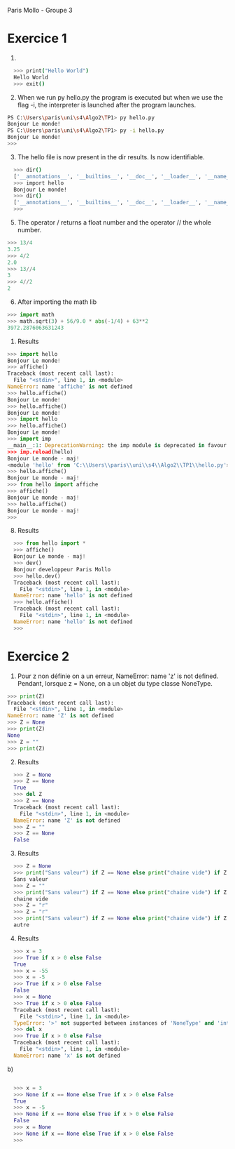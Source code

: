 Paris Mollo - Groupe 3

# Exercice 1
1. 
```bash
  >>> print("Hello World")
  Hello World
  >>> exit()
```

2. When we run py hello.py the program is executed but when we use the flag -i, the interpreter is launched after the program launches. 
   
```bash
PS C:\Users\paris\uni\s4\Algo2\TP1> py hello.py
Bonjour Le monde!
PS C:\Users\paris\uni\s4\Algo2\TP1> py -i hello.py
Bonjour Le monde!
>>> 
```

3. The hello file is now present in the dir results. Is now identifiable. 
```bash
  >>> dir()
  ['__annotations__', '__builtins__', '__doc__', '__loader__', '__name__', '__package__', '__spec__']
  >>> import hello
  Bonjour Le monde!
  >>> dir()
  ['__annotations__', '__builtins__', '__doc__', '__loader__', '__name__', '__package__', '__spec__', 'hello']
  >>>
```

5. The operator / returns a float number and the operator // the whole number. 
```python
>>> 13/4
3.25
>>> 4/2
2.0 
>>> 13//4
3   
>>> 4//2
2  
```

6. After importing the math lib
```python
>>> import math 
>>> math.sqrt(3) + 56/9.0 * abs(-1/4) + 63**2
3972.2876063631243

```

1. Results
```python
>>> import hello
Bonjour Le monde!
>>> affiche()
Traceback (most recent call last):      
  File "<stdin>", line 1, in <module>   
NameError: name 'affiche' is not defined
>>> hello.affiche()
Bonjour Le monde!
>>> hello.affiche()
Bonjour Le monde!
>>> import hello
>>> hello.affiche()
Bonjour Le monde!
>>> import imp
__main__:1: DeprecationWarning: the imp module is deprecated in favour of importlib; see the module's documentation for alternative uses
>>> imp.reload(hello)
Bonjour Le monde - maj!
<module 'hello' from 'C:\\Users\\paris\\uni\\s4\\Algo2\\TP1\\hello.py'>
>>> hello.affiche()   
Bonjour Le monde - maj!
>>> from hello import affiche
>>> affiche()
Bonjour Le monde - maj!
>>> hello.affiche()
Bonjour Le monde - maj!
>>>
```

8. Results
```python
  >>> from hello import *
  >>> affiche()
  Bonjour Le monde - maj!
  >>> dev()
  Bonjour developpeur Paris Mollo
  >>> hello.dev()
  Traceback (most recent call last):
    File "<stdin>", line 1, in <module>
  NameError: name 'hello' is not defined
  >>> hello.affiche()
  Traceback (most recent call last):
    File "<stdin>", line 1, in <module>
  NameError: name 'hello' is not defined
  >>>
```

# Exercice 2
1. Pour z non définie on a un erreur, NameError: name 'z' is not defined. Pendant, lorsque z = None, on a un objet du type classe NoneType.

```python
>>> print(Z)
Traceback (most recent call last):   
  File "<stdin>", line 1, in <module>
NameError: name 'Z' is not defined   
>>> Z = None
>>> print(Z)
None
>>> Z = ""
>>> print(Z)
```

2. Results
```python
  >>> Z = None
  >>> Z == None 
  True
  >>> del Z
  >>> Z == None
  Traceback (most recent call last):   
    File "<stdin>", line 1, in <module>
  NameError: name 'Z' is not defined
  >>> Z = ""    
  >>> Z == None
  False
```

3. Results
``` python
  >>> Z = None                 
  >>> print("Sans valeur") if Z == None else print("chaine vide") if Z =="" else print("autre")
  Sans valeur
  >>> Z = "" 
  >>> print("Sans valeur") if Z == None else print("chaine vide") if Z =="" else print("autre")
  chaine vide
  >>> Z = "r"
  >>> Z = "r"
  >>> print("Sans valeur") if Z == None else print("chaine vide") if Z =="" else print("autre")
  autre

```

4. Results
``` python
  >>> x = 3
  >>> True if x > 0 else False
  True
  >>> x = -55
  >>> x = -5 
  >>> True if x > 0 else False
  False
  >>> x = None
  >>> True if x > 0 else False
  Traceback (most recent call last):
    File "<stdin>", line 1, in <module>
  TypeError: '>' not supported between instances of 'NoneType' and 'int'
  >>> del x
  >>> True if x > 0 else False
  Traceback (most recent call last):
    File "<stdin>", line 1, in <module>
  NameError: name 'x' is not defined

```
b) 
``` python

  >>> x = 3
  >>> None if x == None else True if x > 0 else False
  True
  >>> x = -5                                          
  >>> None if x == None else True if x > 0 else False 
  False
  >>> x = None
  >>> None if x == None else True if x > 0 else False
  >>> 

```